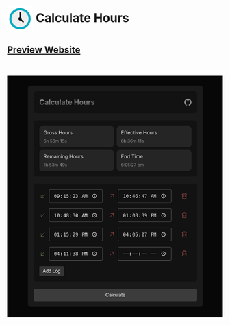 # <img src="https://raw.githubusercontent.com/Smitt2767/calculate-time-for-noobs/7d380f90213d1ff6ad85c0b09783a6024b8b634e/public/favicon.svg" alt="logo" height="60" valign="middle" /> Calculate Hours

## [Preview Website](https://calculate-time-for-noobs.netlify.app/)

<br />

![Calculate Hours](https://github.com/Smitt2767/calculate-time-for-noobs/blob/main/public/calc-time-for-noobs.png?raw=true)
